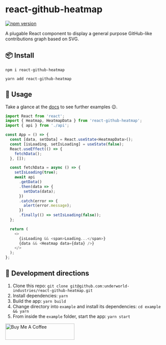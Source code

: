 # react-github-heatmap

[![npm version](https://badge.fury.io/js/%40react-github-heatmap.svg)](https://www.npmjs.com/package/react-github-heatmap)

A plugable React component to display a general purpose GitHub-like contributions graph based on
SVG.

## 📦 Install

`npm i react-github-heatmap`

`yarn add react-github-heatmap`

## 🔨 Usage

Take a glance at the [docs](https://underworld-industries.github.io/react-github-heatmap) to see
further examples 😉.

```typescript
import React from 'react';
import { Heatmap, HeatmapData } from 'react-github-heatmap';
import { api } from './api';

const App = () => {
  const [data, setData] = React.useState<HeatmapData>();
  const [isLoading, setIsLoading] = useState(false);
  React.useEffect(() => {
    fetchData();
  }, []);

  const fetchData = async () => {
    setIsLoading(true);
    await api
      .getData()
      .then(data => {
        setData(data);
      })
      .catch(error => {
        alert(error.message);
      })
      .finally(() => setIsLoading(false));
  };

  return (
    <>
      {isLoading && <span>Loading...</span>}
      {data && <Heatmap data={data} />}
    </>
  );
};
```

## 🚧 Development directions

1. Clone this repo: `git clone git@github.com:underworld-industries/react-github-heatmap.git`
2. Install dependencies: `yarn`
3. Build the app: `yarn build`
4. Change directory into `example` and install its dependencies: `cd example && yarn`
5. From inside the `example` folder, start the app: `yarn start`

<a href="https://www.buymeacoffee.com/YkwcZVO" target="_blank"><img src="https://cdn.buymeacoffee.com/buttons/default-orange.png" alt="Buy Me A Coffee" style="height: 51px !important;width: 217px !important;" ></a>
